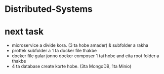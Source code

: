 # Distributed-Systems


# next task

- microservice a divide kora. (3 ta hobe amader) & subfolder a rakha
- prottek subfolder a 1 ta docker file thakbe
- docker file gular jonno docker composer 1 tai hobe and eita root folder a thakbe
- 4 ta database create korte hobe. (3ta MongoDB, 1ta Minio)
